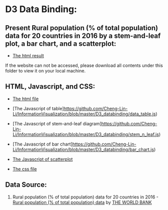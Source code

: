 # D3 Data Binding:

##  Present Rural population (% of total population) data for 20 countries in 2016 by a stem-and-leaf plot, a bar chart, and a scatterplot:

* [The html result](http://www-scf.usc.edu/~chenglil/v1.1/a5.html) 

If the website can not be accessed, please download all contents under this folder to view it on your local machine.

## HTML, Javascript, and CSS:
* [The html file](https://github.com/Cheng-Lin-Li/InformationVisualization/blob/master/D3_databinding/a5.html)

* [The Javascript of table]https://github.com/Cheng-Lin-Li/InformationVisualization/blob/master/D3_databinding/data_table.js)

* [The Javascript of stem-and-leaf diagram]https://github.com/Cheng-Lin-Li/InformationVisualization/blob/master/D3_databinding/stem_n_leaf.js)

* [The Javascript of bar chart]https://github.com/Cheng-Lin-Li/InformationVisualization/blob/master/D3_databinding/bar_chart.js)

* [The Javascript of scatterplot](https://github.com/Cheng-Lin-Li/InformationVisualization/blob/master/D3_databinding/scatterplot.js)

* [The css file](https://github.com/Cheng-Lin-Li/InformationVisualization/blob/master/D3_databinding/style.css)

## Data Source:
1. Rural population (% of total population) data for 20 countries in 2016 - [Rural population (% of total population) data](https://data.worldbank.org/indicator/SP.RUR.TOTL.ZS) by [THE WORLD BANK](http://www.worldbank.org/)


